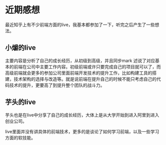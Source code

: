 # 近期感想

最近知乎上有不少前端方面的live，我基本都参加了一下，听完之后产生了一些想法。

## 小爝的live

主要内容是分析了自己的成长经历，从初级到高级，并且同步mark
述说了对应基本的前端在公司中主要工作内容。初级前端或许只要完成自己的项目就可以了，而高级前端就会更多的参加公司里面前端开发技术的提升工作，比如构建工具的搭建，技术架构的选择与改造等。就是说前端在提升自己的时候不能只考虑自己的代码技术的提升，更要高了到提升整个团队的战斗力。

## 芋头的live

芋头也是在live中分享了自己的成长经历，大体上是从大学开始到进入阿里到进入创业公司。

live里面并没有讲具体的前端技术，更多的是谈论了如何学习前端，以及一些学习方面的软技能。
